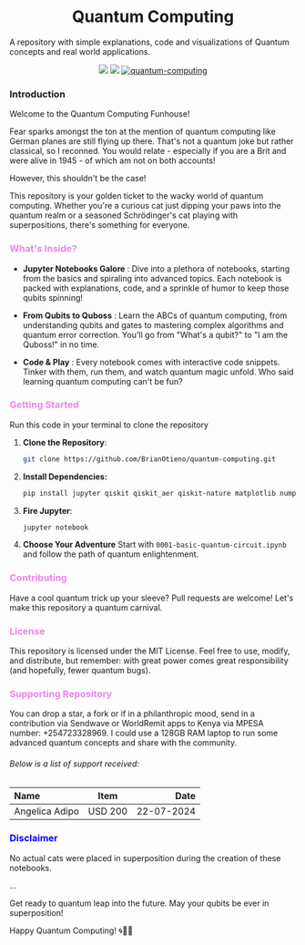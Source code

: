 <p align="center">
  <h1 align="center">Quantum Computing</h1>
A repository with simple explanations,  code and visualizations of Quantum concepts and real world applications. 
</p>

<!-- Shields -->
<p align="center">
<a rel="license" href="http://creativecommons.org/licenses/by/"><img src="https://badgen.net/badge/License/ MIT/green"/></a>
<img src="https://badgen.net/badge/Last%20Update/August%202024/green" /> 
<a href="https://github.com/BrianOtieno/quantum-computing" target="_blank">
  <img src="https://badgen.net/badge/Brian Otieno/quantum computing/purple"  alt="quantum-computing"/>
</a> 
</p> 

 <h3 align="left" colour="pink" >Introduction</h3>

 Welcome to the Quantum Computing Funhouse!

 Fear sparks amongst the ton at the mention of quantum computing like German planes are still flying up there. That's not a quantum joke but rather classical, so I reconned. You would relate - especially if you are a Brit and were alive in 1945 - of which am not on both accounts! 
 
 However, this shouldn't be the case!

This repository is your golden ticket to the wacky world of quantum computing. Whether you're a curious cat just dipping your paws into the quantum realm or a seasoned Schrödinger's cat playing with superpositions, there's something for everyone.

<h3 align="left" style="color:violet;">What's Inside? </h3>

- **Jupyter Notebooks Galore** : Dive into a plethora of notebooks, starting from the basics and spiraling into advanced topics. Each notebook is packed with explanations, code, and a sprinkle of humor to keep those qubits spinning!
  
- **From Qubits to Quboss** : Learn the ABCs of quantum computing, from understanding qubits and gates to mastering complex algorithms and quantum error correction. You'll go from "What's a qubit?" to "I am the Quboss!" in no time.
  
- **Code & Play** : Every notebook comes with interactive code snippets. Tinker with them, run them, and watch quantum magic unfold. Who said learning quantum computing can't be fun?

<h3 align="left" style="color:violet;">Getting Started </h3>

Run this code in your terminal to clone the repository

1. **Clone the Repository**: 
   ```bash
   git clone https://github.com/BrianOtieno/quantum-computing.git 
   ```
2. **Install Dependencies:**
   ```bash
   pip install jupyter qiskit qiskit_aer qiskit-nature matplotlib numpy qiskit_machine_learning qiskit-ibm-runtime pylatexenc pyscf networkx pennylane-qiskit qiskit-optimization
   ```

1. **Fire Jupyter**: 
   ```bash
   jupyter notebook
   ```

4. **Choose Your Adventure**
   Start with    ``0001-basic-quantum-circuit.ipynb`` and follow the path of quantum enlightenment.

<h3 align="left" style="color:violet;">Contributing </h3>
Have a cool quantum trick up your sleeve? Pull requests are welcome! Let's make this repository a quantum carnival.

<h3 align="left" style="color:violet;">License </h3>
This repository is licensed under the MIT License. Feel free to use, modify, and distribute, but remember: with great power comes great responsibility (and hopefully, fewer quantum bugs).

<h3 align="left" style="color:violet;">Supporting  Repository </h3>
You can drop a star, a fork or if in a philanthropic mood,  send in a contribution via Sendwave or WorldRemit apps to Kenya via MPESA number: +254723328969. I could use a 128GB RAM laptop to run some advanced quantum concepts and share with the community.

###### Below is a list of support received:

| Name| Item | Date |
| :---         |     :---:     |          ---: |
| Angelica Adipo  | USD 200     | 22-07-2024   | 



<h3 align="left" style="color:blue;">Disclaimer </h3>
No actual cats were placed in superposition during the creation of these notebooks. 

...

Get ready to quantum leap into the future. May your qubits be ever in superposition!

Happy Quantum Computing! 🌀🧑‍💻



